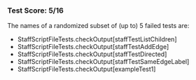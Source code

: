 ### Test Score: 5/16

The names of a randomized subset of (up to) 5 failed tests are:
 - StaffScriptFileTests.checkOutput[staffTestListChildren]
 - StaffScriptFileTests.checkOutput[staffTestAddEdge]
 - StaffScriptFileTests.checkOutput[staffTestDirected]
 - StaffScriptFileTests.checkOutput[staffTestSameEdgeLabel]
 - StaffScriptFileTests.checkOutput[exampleTest1]


